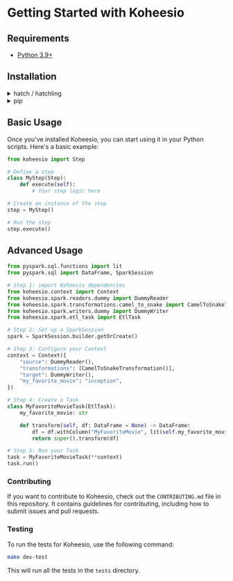 # Getting Started with Koheesio

## Requirements

- [Python 3.9+](https://docs.python.org/3/whatsnew/3.9.html)

## Installation

<details>
    <summary>hatch / hatchling</summary>

    If you're using hatch (or hatchling), simply add `koheesio` to the `dependencies` or section in your 
    `pyproject.toml` file:
    
    ```toml title="pyproject.toml"
    dependencies = [
        "koheesio",
    ]
    ```
</details>

<details>
    <summary>pip</summary>
    
    If you're using pip, run the following command to install Koheesio:
    
    Requires [pip](https://pip.pypa.io/en/stable/).
    
    ```bash
    pip install koheesio
    ```
</details>

## Basic Usage

Once you've installed Koheesio, you can start using it in your Python scripts. Here's a basic example:

```python title="my_first_step.py"
from koheesio import Step

# Define a step
class MyStep(Step):
    def execute(self):
        # Your step logic here

# Create an instance of the step
step = MyStep()

# Run the step
step.execute()
```

## Advanced Usage

```python title="my_first_etl.py"
from pyspark.sql.functions import lit
from pyspark.sql import DataFrame, SparkSession

# Step 1: import Koheesio dependencies
from koheesio.context import Context
from koheesio.spark.readers.dummy import DummyReader
from koheesio.spark.transformations.camel_to_snake import CamelToSnakeTransformation
from koheesio.spark.writers.dummy import DummyWriter
from koheesio.spark.etl_task import EtlTask

# Step 2: Set up a SparkSession
spark = SparkSession.builder.getOrCreate()

# Step 3: Configure your Context
context = Context({
    "source": DummyReader(),
    "transformations": [CamelToSnakeTransformation()],
    "target": DummyWriter(),
    "my_favorite_movie": "inception",
})

# Step 4: Create a Task
class MyFavoriteMovieTask(EtlTask):
    my_favorite_movie: str

    def transform(self, df: DataFrame = None) -> DataFrame:
        df = df.withColumn("MyFavoriteMovie", lit(self.my_favorite_movie))
        return super().transform(df)

# Step 5: Run your Task
task = MyFavoriteMovieTask(**context)
task.run()
```

### Contributing
If you want to contribute to Koheesio, check out the `CONTRIBUTING.md` file in this repository. It contains guidelines
for contributing, including how to submit issues and pull requests.

### Testing
To run the tests for Koheesio, use the following command:

```bash
make dev-test
```

This will run all the tests in the `tests` directory.
